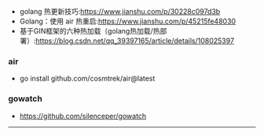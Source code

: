 + golang 热更新技巧:<https://www.jianshu.com/p/30228c097d3b>
+ Golang：使用 air 热重启:<https://www.jianshu.com/p/45215fe48030>
+ 基于GIN框架的六种热加载（golang热加载/热部署）:<https://blog.csdn.net/qq_39397165/article/details/108025397>

### air
+ go install github.com/cosmtrek/air@latest

### gowatch
+ https://github.com/silenceper/gowatch


---
